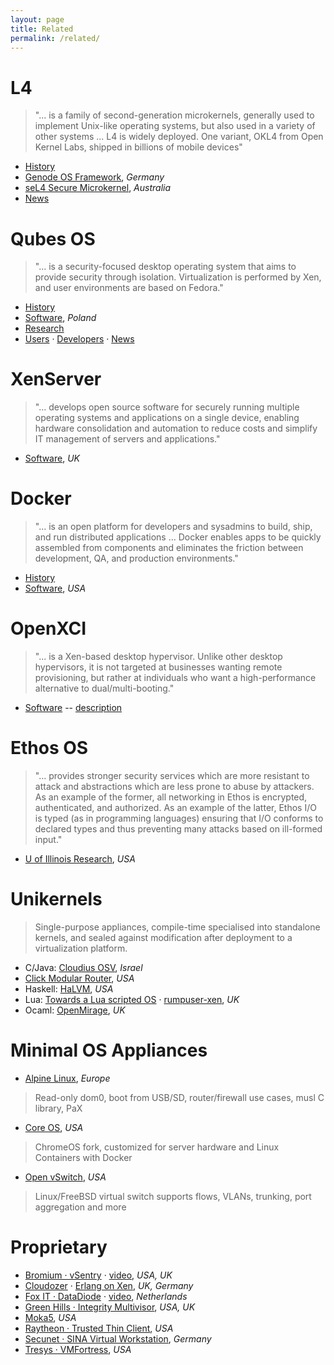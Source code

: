 ```yaml
---
layout: page
title: Related
permalink: /related/
---
```


# L4

> "... is a family of second-generation microkernels, generally used to implement Unix-like operating systems, but also used in a variety of other systems ... L4 is widely deployed. One variant, OKL4 from Open Kernel Labs, shipped in billions of mobile devices"

+ [History](http://en.wikipedia.org/wiki/L4_microkernel_family)
+ [Genode OS Framework](http://genode.org/), *Germany*
+ [seL4 Secure Microkernel](http://ssrg.nicta.com/projects/seL4/), *Australia*
+ [News](http://l4hq.org/)

# Qubes OS

> "... is a security-focused desktop operating system that aims to provide security through isolation. Virtualization is performed by Xen, and user environments are based on Fedora."

+ [History](http://en.wikipedia.org/wiki/Qubes_OS)
+ [Software](https://qubes-os.org/), *Poland*
+ [Research](https://qubes-os.org/wiki/QubesResearch)
+ [Users](https://groups.google.com/forum/#!forum/qubes-users) &middot; [Developers](https://groups.google.com/forum/#!forum/qubes-devel) &middot; [News](http://theinvisiblethings.blogspot.com/)

# XenServer

> "... develops open source software for securely running multiple operating systems and applications on a single device, enabling hardware consolidation and automation to reduce costs and simplify IT management of servers and applications."

+ [Software](http://xenserver.org), *UK*

# Docker

> "... is an open platform for developers and sysadmins to build, ship, and run distributed applications ... Docker enables apps to be quickly assembled from components and eliminates the friction between development, QA, and production environments."

+ [History](http://en.wikipedia.org/wiki/Docker_%28software%29)
+ [Software](https://www.docker.com/), *USA*

# OpenXCI

> "... is a Xen-based desktop hypervisor. Unlike other desktop hypervisors, it is not targeted at businesses wanting remote provisioning, but rather at individuals who want a high-performance alternative to dual/multi-booting."

+ [Software](http://openxci.sourceforge.net/) -- [description](http://xen.1045712.n5.nabble.com/OpenXCI-update-almost-ready-to-release-an-alpha-version-td5721403.html)

# Ethos OS

> "... provides stronger security services which are more resistant to attack and abstractions which are less prone to abuse by attackers. As an example of the former, all networking in Ethos is encrypted, authenticated, and authorized. As an example of the latter, Ethos I/O is typed (as in programming languages) ensuring that I/O conforms to declared types and thus preventing many attacks based on ill-formed input."

+ [U of Illinois Research](https://www.ethos-os.org/), *USA*

# Unikernels

> Single-purpose appliances, compile-time specialised into standalone kernels, and sealed against modification after deployment to a virtualization platform.

+ C/Java: [Cloudius OSV](http://osv.io), *Israel*
+ [Click Modular Router](http://www.read.cs.ucla.edu/click/), *USA*
+ Haskell: [HaLVM](http://halvm.org), *USA*
+ Lua: [Towards a Lua scripted OS](http://www.lua.org/wshop13/Cormack.pdf) &middot; [rumpuser-xen](https://github.com/justincormack/rumpuser-xen), *UK*
+ Ocaml: [OpenMirage](http://openmirage.org), *UK*


# Minimal OS Appliances

+ [Alpine Linux](http://alpinelinux.org/), *Europe*

> Read-only dom0, boot from USB/SD, router/firewall use cases, musl C library, PaX

+ [Core OS](https://coreos.com/), *USA*

> ChromeOS fork, customized for server hardware and Linux Containers with Docker

+ [Open vSwitch](http://openvswitch.org/), *USA*

> Linux/FreeBSD virtual switch supports flows, VLANs, trunking, port aggregation and more

# Proprietary

+ [Bromium &middot; vSentry](http://www.bromium.com/products/vsentry.html) &middot; [video](http://www.bromium.com/videos/how-does-microvirtualization-protect-you.html), *USA, UK*
+ [Cloudozer](http://cloudozer.com/) &middot; [ Erlang on Xen](http://erlangonxen.org/), *UK, Germany*
+ [Fox IT &middot; DataDiode](https://www.fox-it.com/en/products/datadiode/) &middot; [video](http://www.youtube.com/watch/vemwnQmnvuo), *Netherlands*
+ [Green Hills &middot; Integrity Multivisor](http://www.ghs.com/products/rtos/integrity_virtualization.html), *USA, UK*
+ [Moka5](http://www.moka5.com/), *USA*
+ [Raytheon &middot; Trusted Thin Client](https://www.trustedcs.com/products/TrustedThinClient.html), *USA*
+ [Secunet &middot; SINA Virtual Workstation](http://www.secunet.com/en/topics-solutions/high-security/sina/sina-workstation/), *Germany*
+ [Tresys &middot; VMFortress](http://www.tresys.com/products/vm-fortress.php), *USA*

